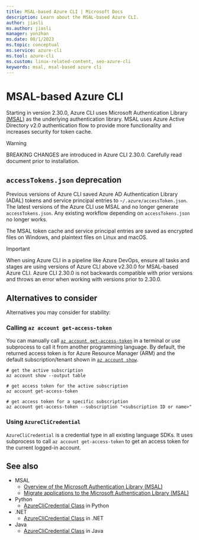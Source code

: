 ```yaml
---
title: MSAL-based Azure CLI | Microsoft Docs
description: Learn about the MSAL-based Azure CLI.
author: jiasli
ms.author: jiasli
manager: yonzhan
ms.date: 08/1/2023
ms.topic: conceptual
ms.service: azure-cli
ms.tool: azure-cli
ms.custom: linux-related-content, seo-azure-cli
keywords: msal, msal-based azure cli
---
```


# MSAL-based Azure CLI

Starting in version 2.30.0, Azure CLI uses Microsoft Authentication Library [(MSAL)](https://github.com/AzureAD/microsoft-authentication-library-for-python) as the underlying authentication library. MSAL uses Azure Active Directory v2.0 authentication flow to provide more functionality and increases security for token cache.

> [!WARNING]
> BREAKING CHANGES are introduced in Azure CLI 2.30.0. Carefully read document prior to installation.

## `accessTokens.json` deprecation

Previous versions of Azure CLI saved Azure AD Authentication Library (ADAL) tokens and service principal entries to `~/.azure/accessToken.json`. The latest versions of the Azure CLI use MSAL and no longer generate `accessTokens.json`. Any existing workflow depending on `accessTokens.json` no longer works.

The MSAL token cache and service principal entries are saved as encrypted files on Windows, and plaintext files on Linux and macOS.

> [!IMPORTANT]
> When using Azure CLI in a pipeline like Azure DevOps, ensure all tasks and stages are using versions of Azure CLI above v2.30.0 for MSAL-based Azure CLI. Azure CLI 2.30.0 is not backwards compatible with prior versions and throws an error when working with versions prior to 2.30.0.

## Alternatives to consider

Alternatives you may consider for stability:

### Calling `az account get-access-token`

You can manually call [`az account get-access-token`](/cli/azure/account#az_account_get_access_token) in a terminal or use subprocess to call it from another programming language. By default, the returned access token is for Azure Resource Manager (ARM) and the default subscription/tenant shown in [`az account show`](/cli/azure/account#az_account_show).

```azurecli
# get the active subscription
az account show --output table

# get access token for the active subscription
az account get-access-token

# get access token for a specific subscription
az account get-access-token --subscription "<subscription ID or name>"
```

### Using `AzureCliCredential`

`AzureCliCredential` is a credential type in all existing language SDKs. It uses subprocess to call `az account get-access-token` to get an access token for the current logged-in account.

## See also

- MSAL
  - [Overview of the Microsoft Authentication Library (MSAL)](/azure/active-directory/develop/msal-overview)
  - [Migrate applications to the Microsoft Authentication Library (MSAL)](/azure/active-directory/develop/msal-migration)
- Python
  - [AzureCliCredential Class](/python/api/azure-identity/azure.identity.azureclicredential) in Python
- .NET
  - [AzureCliCredential Class](/dotnet/api/azure.identity.azureclicredential) in .NET
- Java
  - [AzureCliCredential Class](/java/api/com.azure.identity.azureclicredential) in Java
